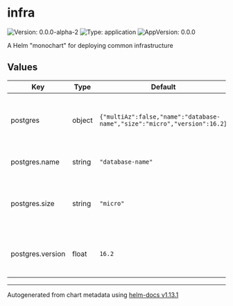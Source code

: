 # infra

![Version: 0.0.0-alpha-2](https://img.shields.io/badge/Version-0.0.0--alpha--2-informational?style=flat-square) ![Type: application](https://img.shields.io/badge/Type-application-informational?style=flat-square) ![AppVersion: 0.0.0](https://img.shields.io/badge/AppVersion-0.0.0-informational?style=flat-square)

A Helm "monochart" for deploying common infrastructure

## Values

| Key | Type | Default | Description |
|-----|------|---------|-------------|
| postgres | object | `{"multiAz":false,"name":"database-name","size":"micro","version":16.2}` | Postgres database configuration. Leave as null for no database. |
| postgres.name | string | `"database-name"` | The database's name. |
| postgres.size | string | `"micro"` | The instance size. Options: micro, small, medium, large or xlarge. |
| postgres.version | float | `16.2` | The postgres version to use. Options: 16.2, 15.6 or 14.11 |

----------------------------------------------
Autogenerated from chart metadata using [helm-docs v1.13.1](https://github.com/norwoodj/helm-docs/releases/v1.13.1)
